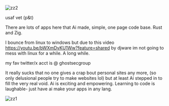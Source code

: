 ![zz2](https://github.com/user-attachments/assets/e54f4c9f-843b-4ae3-85b3-515c673b739e)



 usaf vet (p&t) 


There are lots of apps here that Ai made, simple, one page code base. Rust and Zig. 

I bounce from linux to windows but due to this video https://youtu.be/bWXmDvKU1Ww?feature=shared by djware  im not going to mess with linux for a while. A long while. 


my fav twitter/x acct is @ ghostsecgroup  


It really sucks that no one gives a crap bout personal sites any more, (so only delusional people try to make websites lol) but at least Ai stepped in to fill the very real void. Ai is
exciting and empowering. Learning to code is laughable- just have ai make your apps in any lang.




![zz1](https://github.com/user-attachments/assets/26522f0b-7f6e-43b8-9298-d24958cd6ec4)
